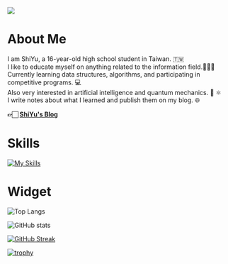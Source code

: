 ![](https://komarev.com/ghpvc/?username=SHIYU0318&style=flat)
# About Me
I am ShiYu, a 16-year-old high school student in Taiwan. 🇹🇼\
I like to educate myself on anything related to the information field.👨🏻‍💻\
Currently learning data structures, algorithms, and participating in competitive programs. 💻\
Also very interested in artificial intelligence and quantum mechanics. 🤖 ⚛️\
I write notes about what I learned and publish them on my blog. 🌐

**👉🏻 [ShiYu's Blog](https://shiyu0318.github.io/)**

# Skills

[![My Skills](https://skillicons.dev/icons?i=cpp,c,arduino,python,pytorch,tensorflow,ruby,git,github,md,latex,vscode,notion,ai,blender)](https://skillicons.dev)

 <!-- 
[![I want to learn](https://skillicons.dev/icons?i=html,css,js,dart,django,figma,flask,flutter,kotlin,linux,mongodb,mysql,neovim,nextjs,nodejs,nuxtjs,obsidian,opencv,rails,react,unity,vercel,vue)](https://skillicons.dev)
-->

# Widget
![Top Langs](https://github-readme-stats.vercel.app/api/top-langs/?username=SHIYU0318&layout=compact&hide_progress=true&theme=github_dark)

![GitHub stats](https://github-readme-stats.vercel.app/api?username=SHIYU0318&hide=prs,contribs&show_icons=true&theme=github_dark&rank_icon=github)

[![GitHub Streak](https://streak-stats.demolab.com?user=SHIYU0318&theme=github-dark-blue&border_radius=30&card_width=600)](https://git.io/streak-stats)

[![trophy](https://github-profile-trophy.vercel.app/?username=SHIYU0318&theme=darkhub)](https://github.com/ryo-ma/github-profile-trophy)
